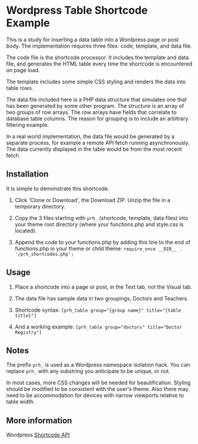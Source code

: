 # Wordpress Table Shortcode Example

This is a study for inserting a data table into a Wordpress page or post body. The implementation requires three files: code, template, and data file.

The code file is the shortcode processor. It includes the template and data file, and generates the HTML table every time the shortcode is encountered on page load.

The template includes some simple CSS styling and renders the data into table rows.

The data file included here is a PHP data structure that simulates one that has been generated by some other program. The structure is an array of two groups of row arrays. The row arrays have fields that correlate to database table columns. The reason for grouping is to include an arbitrary filtering example.

In a real world implementation, the data file would be generated by a separate process, for example a remote API fetch running asynchronously. The data currently displayed in the table would be from the most recent fetch.

## Installation

It is simple to demonstrate this shortcode.

1. Click 'Clone or Download', the Download ZIP. Unzip the file in a temporary directory.

1. Copy the 3 files starting with `prh_` (shortcode, template, data files) into your theme root directory (where your functions.php and style.css is located).

1. Append the code to your functions.php by adding this line to the end of functions.php in your theme or child theme:
`require_once __DIR__ . '/prh_shortcodes.php';`

## Usage

1. Place a shortcode into a page or post, in the Text tab, not the Visual tab.

1. The data file has sample data in two groupings, Doctors and Teachers.

1. Shortcode syntax:
  `[prh_table group="{group name}" title="{table title}"]`

1. And a working example:
  `[prh_table group="doctors" title="Doctor Registry"]`

## Notes

The prefix `prh_` is used as a Wordpress namespace isolation hack. You can replace `prh_` with any substring you anticipate to be unique, or not.

In most cases, more CSS changes will be needed for beautification. Styling should be modified to be consistent with the user's theme. Also there may need to be accommodation for devices with narrow viewports relative to table width.

## More information

Wordpress [Shortcode API](https://codex.wordpress.org/Shortcode_API)
